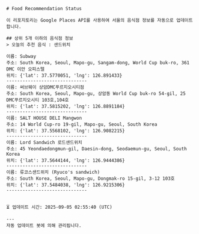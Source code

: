 
    # Food Recommendation Status

    이 리포지토리는 Google Places API를 사용하여 서울의 음식점 정보를 자동으로 업데이트합니다.

    ## 상위 5개 이하의 음식점 정보
    > 오늘의 추천 음식 : 샌드위치

	이름: Subway
	주소: South Korea, Seoul, Mapo-gu, Sangam-dong, World Cup buk-ro, 361 DMC 이안 오피스텔
	위치: {'lat': 37.5770051, 'lng': 126.891433}
	------------------------------
	이름: 써브웨이 상암DMC푸르지오시티점
	주소: South Korea, Seoul, Mapo-gu, 상암동 World Cup buk-ro 54-gil, 25 DMC푸르지오시티 103호,104호
	위치: {'lat': 37.5815202, 'lng': 126.8891184}
	------------------------------
	이름: SALT HOUSE DELI Mangwon
	주소: 14 World Cup-ro 19-gil, Mapo-gu, Seoul, South Korea
	위치: {'lat': 37.5568102, 'lng': 126.9082215}
	------------------------------
	이름: Lord Sandwich 로드샌드위치
	주소: 45 Yeondaedongmun-gil, Daesin-dong, Seodaemun-gu, Seoul, South Korea
	위치: {'lat': 37.5644144, 'lng': 126.9444386}
	------------------------------
	이름: 류코스샌드위치 (Ryuco's sandwich)
	주소: South Korea, Seoul, Mapo-gu, Dongmak-ro 15-gil, 3-12 103호
	위치: {'lat': 37.5484038, 'lng': 126.9215306}
	------------------------------


    ⏳ 업데이트 시간: 2025-09-05 02:55:40 (UTC)

    ---
    자동 업데이트 봇에 의해 관리됩니다.
    